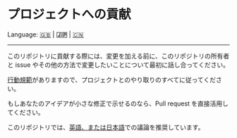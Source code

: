 # プロジェクトへの貢献

Language: [🇬🇧](./CONTRIBUTING.md) | **🇯🇵** | [🇨🇳](./CONTRIBUTING.zh.md)

---

このリポジトリに貢献する際には、変更を加える前に、このリポジトリの所有者と issue やその他の方法で変更したいことについて最初に話し合ってください。

[行動規範](./CODE_OF_CONDUCT.ja.md)がありますので、プロジェクトとのやり取りのすべてに従ってください。

もしあなたのアイデアが小さな修正で示せるのなら、Pull request を直接活用してください。

このリポジトリでは、[英語、または日本語](https://translate.google.com/)での議論を推奨しています。
